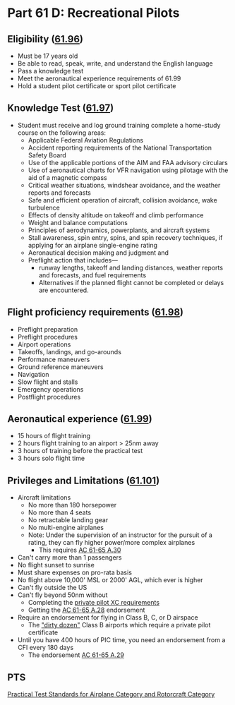 # Part 61 D: Recreational Pilots

## Eligibility ([61.96](/_references/14-CFR/61.96))

- Must be 17 years old
- Be able to read, speak, write, and understand the English language
- Pass a knowledge test
- Meet the aeronautical experience requirements of 61.99
- Hold a student pilot certificate or sport pilot certificate

## Knowledge Test ([61.97](/_references/14-CFR/61.97))

- Student must receive and log ground training complete a home-study course on the following areas:
  - Applicable Federal Aviation Regulations
  - Accident reporting requirements of the National Transportation Safety Board
  - Use of the applicable portions of the AIM and FAA advisory circulars
  - Use of aeronautical charts for VFR navigation using pilotage with the aid of a magnetic compass
  - Critical weather situations, windshear avoidance, and the weather reports and forecasts
  - Safe and efficient operation of aircraft, collision avoidance, wake turbulence
  - Effects of density altitude on takeoff and climb performance
  - Weight and balance computations
  - Principles of aerodynamics, powerplants, and aircraft systems
  - Stall awareness, spin entry, spins, and spin recovery techniques, if applying for an airplane single-engine rating
  - Aeronautical decision making and judgment and
  - Preflight action that includes—
    - runway lengths, takeoff and landing distances, weather reports and forecasts, and fuel requirements
    - Alternatives if the planned flight cannot be completed or delays are encountered.

## Flight proficiency requirements ([61.98](/_references/14-CFR/61.98))

- Preflight preparation
- Preflight procedures
- Airport operations
- Takeoffs, landings, and go-arounds
- Performance maneuvers
- Ground reference maneuvers
- Navigation
- Slow flight and stalls
- Emergency operations
- Postflight procedures

## Aeronautical experience ([61.99](/_references/14-CFR/61.99))

- 15 hours of flight training
- 2 hours flight training to an airport > 25nm away
- 3 hours of training before the practical test
- 3 hours solo flight time

## Privileges and Limitations ([61.101](/_references/14-CFR/61.101))

- Aircraft limitations
  - No more than 180 horsepower
  - No more than 4 seats
  - No retractable landing gear
  - No multi-engine airplanes
  - Note: Under the supervision of an instructor for the pursuit of a rating, they can fly higher power/more complex airplanes
    - This requires [AC 61-65 A.30](/_references/AC-61-65/A.30)
- Can't carry more than 1 passengers
- No flight sunset to sunrise
- Must share expenses on pro-rata basis
- No flight above 10,000' MSL or 2000' AGL, which ever is higher
- Can't fly outside the US
- Can't fly beyond 50nm without
  - Completing the [private pilot XC requirements](/docs/topics/regulations/part-61/part-61-c-student#solo-cross-country-xc-6193)
  - Getting the [AC 61-65 A.28](/_references/AC-61-65/A.28) endorsement
- Require an endorsement for flying in Class B, C, or D airspace
  - The ["dirty dozen"](<https://www.ecfr.gov/current/title-14/part-91#p-Appendix-D-to-Part-91(Section 1.)(Section%204)>) Class B airports which require a private pilot certificate
- Until you have 400 hours of PIC time, you need an endorsement from a CFI every 180 days
  - The endorsement [AC 61-65 A.29](/_references/AC-61-65/A.29)

## PTS

[Practical Test Standards for Airplane Category and Rotorcraft Category](https://www.faa.gov/training_testing/testing/acs/recreational_airplane_helicopter_pts_3.pdf)
